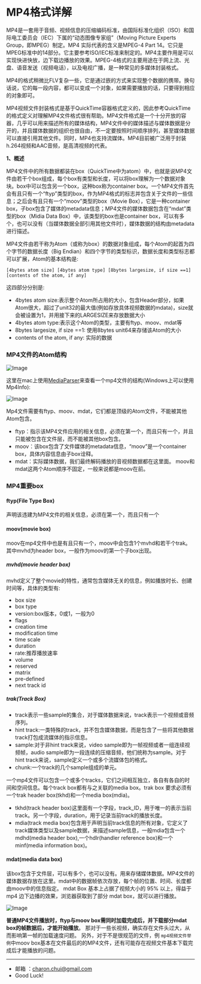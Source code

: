 MP4格式详解
===

MP4是一套用于音频、视频信息的压缩编码标准，由国际标准化组织（ISO）和国际电工委员会（IEC）下属的“动态图像专家组”（Moving Picture Experts Group，即MPEG）制定。MP4 实际代表的含义是MPEG-4 Part 14。它只是MPEG标准中的14部分。它主要参考ISO/IEC标准来制定的。MP4主要作用是可以实现快进快放，边下载边播放的效果。MPEG-4格式的主要用途在于网上流、光盘、语音发送（视频电话），以及电视广播，是一种常见的多媒体封装格式。

MP4的格式稍微比FLV复杂一些，它是通过嵌的方式来实现整个数据的携带。换句话说，它的每一段内容，都可以变成一个对象，如果需要播放的话，只要得到相应的对象即可。


MP4视频文件封装格式是基于QuickTime容器格式定义的，因此参考QuickTime的格式定义对理解MP4文件格式很有帮助。MP4文件格式是一个十分开放的容器，几乎可以用来描述所有的媒体结构，MP4文件中的媒体描述与媒体数据是分开的，并且媒体数据的组织也很自由，不一定要按照时间顺序排列，甚至媒体数据可以直接引用其他文件。同时，MP4也支持流媒体。MP4目前被广泛用于封装h.264视频和AAC音频，是高清视频的代表。

**1、概述**

MP4文件中的所有数据都装在box（QuickTime中为atom）中，也就是说MP4文件由若干个box组成，每个box有类型和长度，可以将box理解为一个数据对象块。box中可以包含另一个box，这种box称为container  box。一个MP4文件首先会有且只有一个“ftyp”类型的box，作为MP4格式的标志并包含关于文件的一些信息；之后会有且只有一个“moov”类型的box（Movie Box），它是一种container  box，子box包含了媒体的metadata信息；MP4文件的媒体数据包含在“mdat”类型的box（Midia Data  Box）中，该类型的box也是container  box，可以有多个，也可以没有（当媒体数据全部引用其他文件时），媒体数据的结构由metadata进行描述。




MP4文件由若干称为Atom（或称为box）的数据对象组成，每个Atom的起首为四个字节的数据长度（Big Endian）和四个字节的类型标识，数据长度和类型标志都可以扩展，Atom的基本结构是:  
```
[4bytes atom size] [4bytes atom type] [8bytes largesize, if size ==1] [contents of the atom, if any]
```

这四部分分别是:   
- 4bytes atom size:表示整个Atom所占用的大小，包含Header部分，如果Atom很大，超过了unit32的最大值(例如存放具体视频数据的mdata)，size就会被设置为1，并用接下来的LARGESIZE来存放数据大小
- 4bytes atom type:表示这个Atom的类型，主要有ftyp、moov、mdat等
- 8bytes largesize, if size ==1: 使用8bytes unit64来存储该Atom的大小
- contents of the atom, if any: 实际的数据

### MP4文件的Atom结构
![Image](https://raw.githubusercontent.com/CharonChui/Pictures/master/mp4_info.png?raw=true)

这里在mac上使用[MediaParser](https://github.com/ksvc/MediaParser)来查看一个mp4文件的结构(Windows上可以使用Mp4Info): 

![Image](https://raw.githubusercontent.com/CharonChui/Pictures/master/mediaparser_mp4.png?raw=true)


Mp4文件需要有ftyp、moov、mdat，它们都是顶级的Atom文件，不能被其他Atom包含。
- ftyp：指示该MP4文件应用的相关信息，必须在第一个，而且只有一个，并且只能被包含在文件层，而不能被其他box包含。
- moov：该box包含了文件媒体的metadata信息，“moov”是一个container box，具体内容信息由子box诠释。
- mdat：实际媒体数据，我们最终解码播放的音视频数据都在这里面。
moov和mdat这两个Atom顺序不固定，一般来说都是moov在前。


### MP4重要box

#### ftyp(File Type Box)

声明该违建为MP4文件的相关信息，必须在第一个，而且只有一个

#### moov(movie box)

moov在mp4文件中也是有且只有一个，moov中会包含1个mvhd和若干个trak。其中mvhd为header box，一般作为moov的第一个子box出现。

##### mvhd(movie header box)

mvhd定义了整个movie的特性，通常包含媒体无关的信息，例如播放时长、创建时间等，具体的类型有:   

- box size
- box type
- version:box版本，0或1，一般为0
- flags
- creation time
- modification time
- time scale
- duration
- rate:推荐播放速率
- volume
- reserved
- matrix
- pre-defined
- next track id

##### trak(Track Box)


- track表示一些sample的集合，对于媒体数据来说，track表示一个视频或音频序列。
- hint track:一类特殊的track，并不包含媒体数据，而是包含了一些将其他数据track打包成流媒体的指示信息。
- sample:对于非hint track来说，video sample即为一帧视频或者一组连续视频帧，audio sample即为一段连续的压缩音频，他们统称为sample。对于hint track来说，sample定义一个或多个流媒体包的格式。
- chunk:一个track的几个sample组成的单元。


一个mp4文件可以包含一个或多个tracks，它们之间相互独立，各自有各自的时间和空间信息。每个track box都有与之关联的media box。trak box 要求必须有一个trak header box(tkhd)和一个media box(mdia)。

- tkhd(track header box)这里面有一个字段，track_ID，用于唯一的表示当前track。另一个字段，duration，用于记录当前track的播放长度。
- mdia(track media box)包含用于声明当前track信息的所有对象，它定义了track媒体类型以及sample数据，来描述sample信息，一般mdia包含一个mdhd(media header box),一个hdlr(handler reference box)和一个minf(media information box)。


#### mdat(media data box)

该box包含于文件层，可以有多个，也可以没有。用来存储媒体数据。MP4文件的媒体数据存放在这里。mdat中的数据帧依次存放，每个帧的位置、时间、长度都由moov中的信息指定。 mdat Box 基本上占据了视频大小的 95% 以上，得益于 mp4 边下边播的效果，浏览器获取到了部分 mdat box，就可以进行播放。

![Image](https://raw.githubusercontent.com/CharonChui/Pictures/master/mp4_stract.jpg?raw=true)



**普通MP4文件播放时，ftyp与moov box需同时加载完成后，并下载部分mdat box的帧数据后，才能开始播放**。 那对于一些长视频，确实存在文件头过大，从而影响第一帧的加载速度问题。 另外，对于不是很规范的文件，例 `mp4视频文件举例`中moov box基本在文件最后的的MP4文件，还有可能存在视频文件基本下载完成后才能播放的问题。





---

- 邮箱 ：charon.chui@gmail.com  
- Good Luck! 